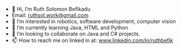 - 👋 Hi, I’m Ruth Solomon Befikadu
-  Email: ruthsol.work@gmail.com
- 👀 I’m interested in robotics, software development, computer vision 
- 🌱 I’m currently learning Java, HTML and Python
- 💞️ I’m looking to collaborate on Java and C# projects.
- 📫 How to reach me on linked in at: www.linkedin.com/in/ruthbefik

<!---
RuthSolomonB/RuthSolomonB is a ✨ special ✨ repository because its `README.md` (this file) appears on your GitHub profile.
You can click the Preview link to take a look at your changes.
--->
